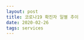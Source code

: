 ```yaml
---
layout: post
title: 코로나19 확진자 일별 추이
date: 2020-02-26
tags: services
---
```


<canvas id="myChart"></canvas>

<script>
require(['init'], (initTest) => {
  require(['jquery', '/assets/vendor/Chart.bundle.min.js'], function(jquery, Chart){
    $(document).ready(function(){
      let ctx = document.getElementById('myChart').getContext('2d');

      const COL_COUNT = 4;

      const INDEX_DATE = 0;
      const INDEX_COUNT = 1;
      const INDEX_TYPE = 2;
      const INDEX_DESC = 3;

      const TEST = 'TEST';
      const DOMESTIC = '국내확진자';

      const covid19 = [
        ['2020-02-18', '18', TEST, ''],
      	['2020-02-26', '19', TEST, ''],

        ['2020-01-27', '4', DOMESTIC, '오전, 질병관리본부'],
        ['2020-02-01', '12', DOMESTIC, '09시, 질병관리본부'],
        ['2020-02-02', '15', DOMESTIC, '09시, 질병관리본부'],
        ['2020-02-09', '25', DOMESTIC, '09시, 질병관리본부'],
        ['2020-02-17', '30', DOMESTIC, '09시, 질병관리본부'],
      	['2020-02-18', '31', DOMESTIC, '09시, 질병관리본부'],
        ['2020-02-20', '104', DOMESTIC, '16시, 질병관리본부'],
        ['2020-02-21', '156', DOMESTIC, '09시, 질병관리본부'],
        ['2020-02-22', '433', DOMESTIC, '16시, 질병관리본부'],
        ['2020-02-23', '602', DOMESTIC, '16시, 질병관리본부'],
        ['2020-02-24', '763', DOMESTIC, '09시, 질병관리본부'],
        ['2020-02-25', '893', DOMESTIC, '09시, 중앙방역대책본부'],
      	['2020-02-26', '1146', DOMESTIC, '09시, 질병관리본부'],
      ];
      let chart = new Chart(ctx, {
          // The type of chart we want to create
          type: 'line',

          // The data for our dataset
          data: {
              labels:
                covid19
                .map(d => d[INDEX_DATE])
                .reduce((unique, item) => unique.includes(item)? unique:[...unique, item], []),
              datasets: [
              {
                  label: DOMESTIC,
                  backgroundColor: 'rgba(0, 0, 0, 0.0)',
                  borderColor: 'rgba(0, 0, 0, 0.1)',
                  data:
                    covid19
                    .filter(d => d[INDEX_TYPE] == DOMESTIC)
                    .map(d => d[INDEX_COUNT]),
              },
                {
                    label: TEST,
                    backgroundColor: 'rgba(0, 0, 0, 0.0)',
                    borderColor: 'rgba(0, 0, 0, 0.1)',
                    data:
                      covid19
                      .filter(d => d[INDEX_TYPE] == TEST)
                      .map(d => d[INDEX_COUNT]),
                },
              ]
          },

          // Configuration options go here
          options: {}
      });
    });//end of document ready
  });//end of chartjs
});//end of init
</script>
